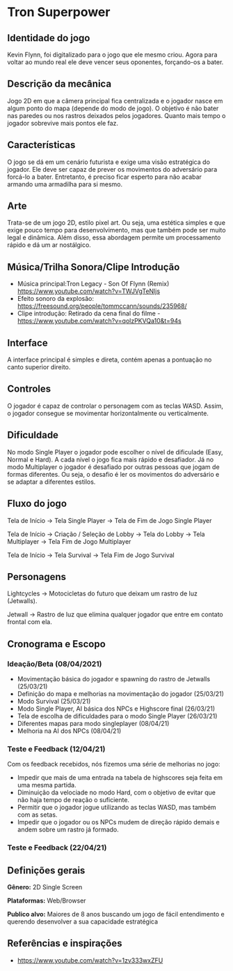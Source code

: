 # Tron Superpower

## Identidade do jogo

Kevin Flynn, foi digitalizado para o jogo que ele mesmo criou. Agora para voltar ao mundo real ele deve vencer seus oponentes, forçando-os a bater.

## Descrição da mecânica

Jogo 2D em que a câmera principal fica centralizada e o jogador nasce em algum ponto do mapa (depende do modo de jogo). O objetivo é não bater nas paredes ou nos rastros deixados pelos jogadores. Quanto mais tempo o jogador sobrevive mais pontos ele faz.

## Características

O jogo se dá em um cenário futurista e exige uma visão estratégica do jogador. Ele deve ser capaz de prever os movimentos do adversário para forcá-lo a bater. Entretanto, é preciso ficar esperto para não acabar armando uma armadilha para si mesmo.

## Arte

Trata-se de um jogo 2D, estilo pixel art. Ou seja, uma estética simples e que exige pouco tempo para desenvolvimento, mas que também pode ser muito legal e dinâmica. Além disso, essa abordagem permite um processamento rápido e dá um ar nostálgico.

## Música/Trilha Sonora/Clipe Introdução

- Música principal:Tron Legacy - Son Of Flynn (Remix) https://www.youtube.com/watch?v=TWJVgTeNljs
- Efeito sonoro da explosão: https://freesound.org/people/tommccann/sounds/235968/
- Clipe introdução: Retirado da cena final do filme - https://www.youtube.com/watch?v=qolzPKVQa10&t=94s


## Interface

A interface principal é simples e direta, contém apenas a pontuação no canto superior direito.

## Controles

O jogador é capaz de controlar o personagem com as teclas WASD. Assim, o jogador consegue se movimentar horizontalmente ou verticalmente.

## Dificuldade

No modo Single Player o jogador pode escolher o nível de dificulade (Easy, Normal e Hard). A cada nível o jogo fica mais rápido e desafiador. Já no modo Multiplayer o jogador é desafiado por outras pessoas que jogam de formas diferentes. Ou seja, o desafio é ler os movimentos do adversário e se adaptar a diferentes estilos.

## Fluxo do jogo

Tela de Início -> Tela Single Player -> Tela de Fim de Jogo Single Player

Tela de Início -> Criação / Seleção de Lobby -> Tela do Lobby -> Tela Multiplayer -> Tela Fim de Jogo Multiplayer

Tela de Início -> Tela Survival -> Tela Fim de Jogo Survival

## Personagens

Lightcycles -> Motocicletas do futuro que deixam um rastro de luz (Jetwalls).

Jetwall -> Rastro de luz que elimina qualquer jogador que entre em contato frontal com ela.

## Cronograma e Escopo

### Ideação/Beta (08/04/2021)

- Movimentação básica do jogador e spawning do rastro de Jetwalls (25/03/21)
- Definição do mapa e melhorias na movimentação do jogador (25/03/21)
- Modo Survival (25/03/21)
- Modo Single Player, AI básica dos NPCs e Highscore final (26/03/21)
- Tela de escolha de dificuldades para o modo Single Player (26/03/21)
- Diferentes mapas para modo singleplayer (08/04/21)
- Melhoria na AI dos NPCs (08/04/21)

### Teste e Feedback (12/04/21)

Com os feedback recebidos, nós fizemos uma série de melhorias no jogo:

- Impedir que mais de uma entrada na tabela de highscores seja feita em uma mesma partida.
- Diminuição da velociade no modo Hard, com o objetivo de evitar que não haja tempo de reação o suficiente.
- Permitir que o jogador jogue utilizando as teclas WASD, mas também com as setas.
- Impedir que o jogador ou os NPCs mudem de direção rápido demais e andem sobre um rastro já formado.

### Teste e Feedback (22/04/21)

## Definições gerais

**Gênero:** 2D Single Screen

**Plataformas:** Web/Browser

**Publico alvo:** Maiores de 8 anos buscando um jogo de fácil entendimento e querendo desenvolver a sua capacidade estratégica

## Referências e inspirações

- https://www.youtube.com/watch?v=1zv333wxZFU
